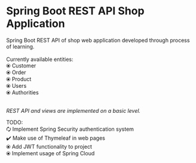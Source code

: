 # Spring Boot REST API Shop Application
Spring Boot REST API of shop web application developed through process of learning. <br />
<br />
Currently available entities: <br />
⦿ Customer <br />
⦿ Order <br />
⦿ Product <br />
⦿ Users <br />
⦿ Authorities <br />
<br />

<i>REST API and views are implemented on a basic level. </i> <br />

TODO: <br />
🗘 Implement Spring Security authentication system <br />
✔️ Make use of Thymeleaf in web pages <br />
⦿ Add JWT functionality to project <br />
⦿ Implement usage of Spring Cloud <br />
